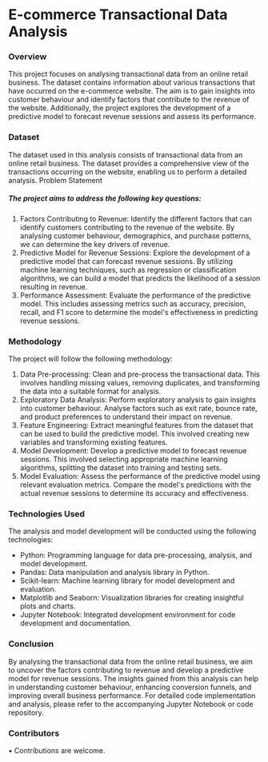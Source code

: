 # E-commerce Transactional Data Analysis
### Overview
This project focuses on analysing transactional data from an online retail business. The dataset contains information about various transactions that have occurred on the e-commerce website. The aim is to gain insights into customer behaviour and identify factors that contribute to the revenue of the website. Additionally, the project explores the development of a predictive model to forecast revenue sessions and assess its performance.
### Dataset
The dataset used in this analysis consists of transactional data from an online retail business. The dataset provides a comprehensive view of the transactions occurring on the website, enabling us to perform a detailed analysis.
Problem Statement
##### The project aims to address the following key questions:
1.	Factors Contributing to Revenue: Identify the different factors that can identify customers contributing to the revenue of the website. By analysing customer behaviour, demographics, and purchase patterns, we can determine the key drivers of revenue.
2.	Predictive Model for Revenue Sessions: Explore the development of a predictive model that can forecast revenue sessions. By utilizing machine learning techniques, such as regression or classification algorithms, we can build a model that predicts the likelihood of a session resulting in revenue.
3.	Performance Assessment: Evaluate the performance of the predictive model. This includes assessing metrics such as accuracy, precision, recall, and F1 score to determine the model's effectiveness in predicting revenue sessions. 
### Methodology
The project will follow the following methodology:
1.	Data Pre-processing: Clean and pre-process the transactional data. This involves handling missing values, removing duplicates, and transforming the data into a suitable format for analysis.
2.	Exploratory Data Analysis: Perform exploratory analysis to gain insights into customer behaviour. Analyse factors such as exit rate, bounce rate, and product preferences to understand their impact on revenue.
3.	Feature Engineering: Extract meaningful features from the dataset that can be used to build the predictive model. This involved creating new variables and transforming existing features.
4.	Model Development: Develop a predictive model to forecast revenue sessions. This involved selecting appropriate machine learning algorithms, splitting the dataset into training and testing sets.
5.	Model Evaluation: Assess the performance of the predictive model using relevant evaluation metrics. Compare the model's predictions with the actual revenue sessions to determine its accuracy and effectiveness.
### Technologies Used
The analysis and model development will be conducted using the following technologies:
+	Python: Programming language for data pre-processing, analysis, and model development.
+	Pandas: Data manipulation and analysis library in Python.
+	Scikit-learn: Machine learning library for model development and evaluation.
+	Matplotlib and Seaborn: Visualization libraries for creating insightful plots and charts.
+	Jupyter Notebook: Integrated development environment for code development and documentation.
### Conclusion
By analysing the transactional data from the online retail business, we aim to uncover the factors contributing to revenue and develop a predictive model for revenue sessions. The insights gained from this analysis can help in understanding customer behaviour, enhancing conversion funnels, and improving overall business performance.
For detailed code implementation and analysis, please refer to the accompanying Jupyter Notebook or code repository.
### Contributors
•	Contributions are welcome.

